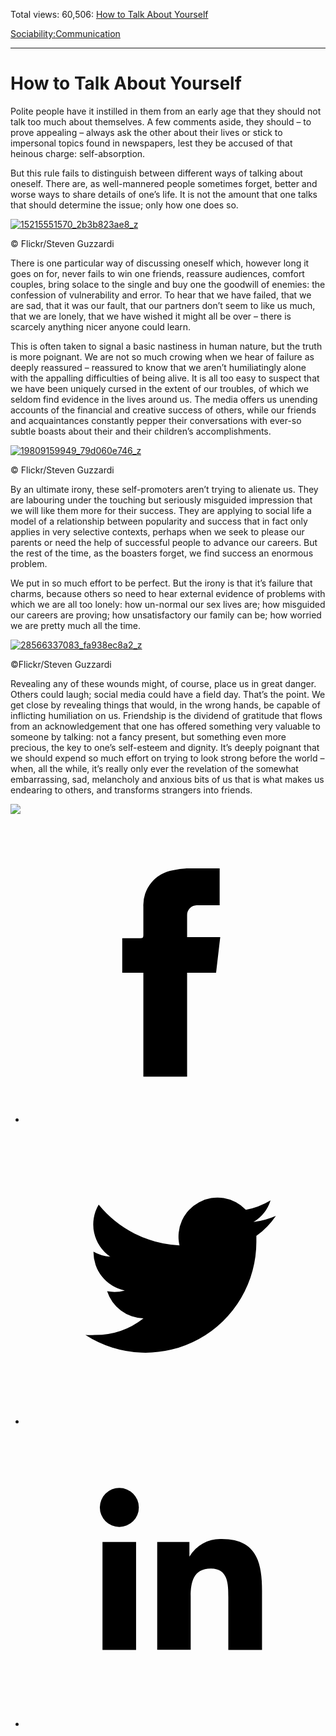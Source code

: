 Total views: 60,506: [How to Talk About Yourself](https://www.theschooloflife.com/thebookoflife/how-to-talk-about-yourself/)

[Sociability:](https://www.theschooloflife.com/thebookoflife/category/sociability/)[Communication](https://www.theschooloflife.com/thebookoflife/category/sociability/communication/)

* * *

# How to Talk About Yourself
<style>
						.alignnone {
  display: block;
  margin-left: auto;
  margin-right: auto;
  align: center:
}

.addtoany_share_save_container {
display:none;
}

.wp-block-image {
		display: block;
  margin-left: auto;
  margin-right: auto;
  width: 50%;
}

.aligncenter {
display: block;
  margin-left: auto;
  margin-right: auto;
  align: center:
}

@media only screen and (max-width: 500px) {
  .wp-block-image {
		display: block;
  margin-left: auto;
  margin-right: auto;
  width: 100%;
} }

h1 {max-width: 600px !important;
}
.s18-single-post .content-area .site-main article .post-cat-header-display + .old-wrapper p {
    font-size: 1.200em
}
						</style>

Polite people have it instilled in them from an early age that they should not talk too much about themselves. A few comments aside, they should – to prove appealing – always ask the other about their lives or stick to impersonal topics found in newspapers, lest they be accused of that heinous charge: self-absorption.

But this rule fails to distinguish between different ways of talking about oneself. There are, as well-mannered people sometimes forget, better and worse ways to share details of one’s life. It is not the amount that one talks that should determine the issue; only how one does so.

[![15215551570_2b3b823ae8_z](https://www.theschooloflife.com/thebookoflife/wp-content/uploads/2016/10/15215551570_2b3b823ae8_z.jpg)](http://www.thebookoflife.org/wp-content/uploads/2016/10/15215551570_2b3b823ae8_z.jpg)

© Flickr/Steven Guzzardi

There is one particular way of discussing oneself which, however long it goes on for, never fails to win one friends, reassure audiences, comfort couples, bring solace to the single and buy one the goodwill of enemies: the confession of vulnerability and error. To hear that we have failed, that we are sad, that it was our fault, that our partners don’t seem to like us much, that we are lonely, that we have wished it might all be over – there is scarcely anything nicer anyone could learn.

This is often taken to signal a basic nastiness in human nature, but the truth is more poignant. We are not so much crowing when we hear of failure as deeply reassured – reassured to know that we aren’t humiliatingly alone with the appalling difficulties of being alive. It is all too easy to suspect that we have been uniquely cursed in the extent of our troubles, of which we seldom find evidence in the lives around us. The media offers us unending accounts of the financial and creative success of others, while our friends and acquaintances constantly pepper their conversations with ever-so subtle boasts about their and their children’s accomplishments.

[![19809159949_79d060e746_z](https://www.theschooloflife.com/thebookoflife/wp-content/uploads/2016/10/19809159949_79d060e746_z.jpg)](http://www.thebookoflife.org/wp-content/uploads/2016/10/19809159949_79d060e746_z.jpg)

© Flickr/Steven Guzzardi

By an ultimate irony, these self-promoters aren’t trying to alienate us. They are labouring under the touching but seriously misguided impression that we will like them more for their success. They are applying to social life a model of a relationship between popularity and success that in fact only applies in very selective contexts, perhaps when we seek to please our parents or need the help of successful people to advance our careers. But the rest of the time, as the boasters forget, we find success an enormous problem.

We put in so much effort to be perfect. But the irony is that it’s failure that charms, because others so need to hear external evidence of problems with which we are all too lonely: how un-normal our sex lives are; how misguided our careers are proving; how unsatisfactory our family can be; how worried we are pretty much all the time.

[![28566337083_fa938ec8a2_z](https://www.theschooloflife.com/thebookoflife/wp-content/uploads/2016/10/28566337083_fa938ec8a2_z.jpg)](http://www.thebookoflife.org/wp-content/uploads/2016/10/28566337083_fa938ec8a2_z.jpg)

©Flickr/Steven Guzzardi

Revealing any of these wounds might, of course, place us in great danger. Others could laugh; social media could have a field day. That’s the point. We get close by revealing things that would, in the wrong hands, be capable of inflicting humiliation on us. Friendship is the dividend of gratitude that flows from an acknowledgement that one has offered something very valuable to someone by talking: not a fancy present, but something even more precious, the key to one’s self-esteem and dignity. It’s deeply poignant that we should expend so much effort on trying to look strong before the world – when, all the while, it’s really only ever the revelation of the somewhat embarrassing, sad, melancholy and anxious bits of us that is what makes us endearing to others, and transforms strangers into friends.

[![](https://img.youtube.com/vi/ldmPgQZ52Ec/0.jpg)](https://www.youtube.com/embed/ldmPgQZ52Ec '')
<style>
    .iframe-class { display: block !important; }
</style>

- [<svg xmlns="http://www.w3.org/2000/svg" viewbox="0 0 26 26"><title>Facebook</title>
                    <g>
                        <path d="M8.38,10H9.92c.2,0,.29,0,.29-.28,0-.82,0-1.64,0-2.46a3.05,3.05,0,0,1,2.57-3.15A7.22,7.22,0,0,1,14,3.95c.86,0,1.71,0,2.57,0h.25v3.2h-2A.85.85,0,0,0,14,8c0,.62,0,1.24,0,1.91h2.87L16.51,13H14v9H10.21V13H8.38Z"></path>
                    </g>
                </svg>](http://www.facebook.com/sharer/sharer.php?u=https://www.theschooloflife.com/thebookoflife/how-to-talk-about-yourself/)
- [<svg xmlns="http://www.w3.org/2000/svg" viewbox="0 0 26 26"><title>Twitter</title>
                    <path d="M21.69,7.9a6.75,6.75,0,0,1-1.94.53,3.39,3.39,0,0,0,1.48-1.87,6.76,6.76,0,0,1-2.14.82,3.38,3.38,0,0,0-5.75,3.08,9.59,9.59,0,0,1-7-3.53,3.38,3.38,0,0,0,1,4.51A3.36,3.36,0,0,1,5.89,11v0A3.38,3.38,0,0,0,8.6,14.37a3.39,3.39,0,0,1-1.53.06,3.38,3.38,0,0,0,3.15,2.35A6.78,6.78,0,0,1,6,18.22a6.87,6.87,0,0,1-.81,0A9.6,9.6,0,0,0,20,10.08q0-.22,0-.44A6.86,6.86,0,0,0,21.69,7.9Z"></path>
                </svg>](http://twitter.com/share?url=https://www.theschooloflife.com/thebookoflife/how-to-talk-about-yourself/&text=&via=theschooloflife)
- [<svg xmlns="http://www.w3.org/2000/svg" viewbox="0 0 26 26"><title>LinkedIn</title>
<path class="cls-2" d="M6.67,10H9.58v9.36H6.67ZM8.13,5.32A1.69,1.69,0,1,1,6.44,7,1.69,1.69,0,0,1,8.13,5.32"></path><path class="cls-2" d="M11.41,10H14.2v1.28h0A3.06,3.06,0,0,1,17,9.75c2.95,0,3.49,1.94,3.49,4.46v5.14H17.57V14.79c0-1.09,0-2.48-1.51-2.48s-1.75,1.18-1.75,2.4v4.63H11.41Z"></path></svg>](https://www.linkedin.com/shareArticle?mini=true&url=https://www.theschooloflife.com/thebookoflife/how-to-talk-about-yourself/)
